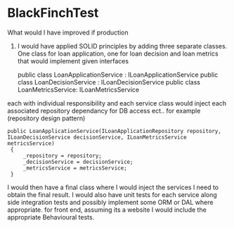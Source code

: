 # BlackFinchTest

What would I have improved if production


1. I would have applied SOLID principles by adding three separate classes. One class for loan application, one for loan decision and loan metrics that would implement given interfaces 

     public class LoanApplicationService : ILoanApplicationService
     public class LoanDecisionService : ILoanDecisionService
     public class LoanMetricsService: ILoanMetricsService

each with individual responsibility and each service class would inject each associated repository dependancy for DB access ect.. 
for example (repository design pattern)


    public LoanApplicationService(ILoanApplicationRepository repository, ILoanDecisionService decisionService, ILoanMetricsService metricsService)
     {
         _repository = repository;
         _decisionService = decisionService;
         _metricsService = metricsService;
     }
    
I would then have a final class where I would inject the services I need to obtain the final result. I would also have unit tests for each service along side integration tests and possibly implement some ORM or DAL where appropriate. for front end, assuming its a website I would include the appropriate Behavioural tests.
